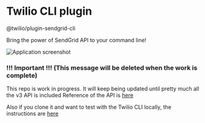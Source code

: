 # Twilio CLI plugin
@twilio/plugin-sendgrid-cli

Bring the power of SendGrid API to your command line!

![Application screenshot](https://github.com/evanTheTerribleWarrior/plugin-sendgrid-cli/assets/54394422/240d89d5-8d6f-4611-9386-cdcd62590da6)

### !!! Important !!! (This message will be deleted when the work is complete)
This repo is work in progress. It will keep being updated until pretty much all the v3 API is included
Reference of the API is [here](https://docs.sendgrid.com/api-reference)

Also if you clone it and want to test with the Twilio CLI locally, the instructions are [here](https://github.com/twilio/twilio-cli/blob/main/docs/plugins.md)